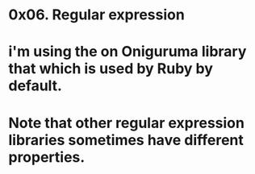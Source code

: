 # 0x06. Regular expression
# i'm using the  on Oniguruma library that which is used by Ruby by default. 
# Note that other regular expression libraries sometimes have different properties.
